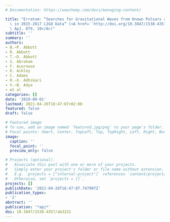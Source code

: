 ```yaml
---
# Documentation: https://wowchemy.com/docs/managing-content/

title: "Erratum: “Searches for Gravitational Waves from Known Pulsars at Two Harmonics\
  \ in 2015-2017 LIGO Data” (<A href=``http://doi.org/10.3847/1538-4357/ab20cb''>2019,\
  \ ApJ, 879, 10</A>)"
subtitle: ''
summary: ''
authors:
- B.~P. Abbott
- R. Abbott
- T.~D. Abbott
- S. Abraham
- F. Acernese
- K. Ackley
- C. Adams
- R.~X. Adhikari
- V.~B. Adya
- et al
categories: []
date: '2019-09-01'
lastmod: 2021-04-26T18:47:07+02:00
featured: false
draft: false

# Featured image
# To use, add an image named `featured.jpg/png` to your page's folder.
# Focal points: Smart, Center, TopLeft, Top, TopRight, Left, Right, BottomLeft, Bottom, BottomRight.
image:
  caption: ''
  focal_point: ''
  preview_only: false

# Projects (optional).
#   Associate this post with one or more of your projects.
#   Simply enter your project's folder or file name without extension.
#   E.g. `projects = ["internal-project"]` references `content/project/deep-learning/index.md`.
#   Otherwise, set `projects = []`.
projects: []
publishDate: '2021-04-26T16:47:07.747997Z'
publication_types:
- '2'
abstract: ''
publication: '*apj*'
doi: 10.3847/1538-4357/ab3231
---
```

